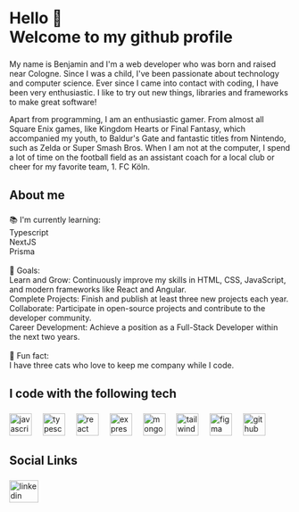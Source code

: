 <h1 align="left">Hello 👋 <br>Welcome to my github profile</h1>

###

<p align="left">My name is Benjamin and I'm a web developer who was born and raised near Cologne. Since I was a child,
I've been passionate about technology and computer science. Ever since I came into
contact with coding, I have been very enthusiastic. I like to try out new things,
libraries and frameworks to make great software!</p>

<p align="left">Apart from programming, I am an enthusiastic gamer. From almost all Square Enix
games, like Kingdom Hearts or Final Fantasy, which accompanied my youth, to
Baldur's Gate and fantastic titles from Nintendo, such as Zelda or Super Smash
Bros. When I am not at the computer, I spend a lot of time on the football field
as an assistant coach for a local club or cheer for my favorite team, 1. FC
Köln.</p>

###

<h2 align="left">About me</h2>

###

<p align="left">📚 I'm currently learning:<br>Typescript<br>NextJS<br>Prisma<br><br>🎯 Goals:<br>Learn and Grow: Continuously improve my skills in HTML, CSS, JavaScript, and modern frameworks like React and Angular.<br>Complete Projects: Finish and publish at least three new projects each year.<br>Collaborate: Participate in open-source projects and contribute to the developer community.<br>Career Development: Achieve a position as a Full-Stack Developer within the next two years.<br><br>🎲 Fun fact:<br> I have three cats who love to keep me company while I code.</p>

###

<h2 align="left">I code with the following tech</h2>

###

<div align="left">
  <img src="https://cdn.jsdelivr.net/gh/devicons/devicon/icons/javascript/javascript-original.svg" height="40" alt="javascript logo"  />
  <img width="12" />
  <img src="https://cdn.jsdelivr.net/gh/devicons/devicon/icons/typescript/typescript-original.svg" height="40" alt="typescript logo"  />
  <img width="12" />
  <img src="https://cdn.jsdelivr.net/gh/devicons/devicon/icons/react/react-original.svg" height="40" alt="react logo"  />
  <img width="12" />
  <img src="https://cdn.jsdelivr.net/gh/devicons/devicon/icons/express/express-original.svg" height="40" alt="express logo"  />
  <img width="12" />
  <img src="https://cdn.jsdelivr.net/gh/devicons/devicon/icons/mongodb/mongodb-original.svg" height="40" alt="mongodb logo"  />
  <img width="12" />
  <img src="https://cdn.jsdelivr.net/gh/devicons/devicon/icons/tailwindcss/tailwindcss-original-wordmark.svg" height="40" alt="tailwindcss logo"  />
  <img width="12" />
  <img src="https://cdn.jsdelivr.net/gh/devicons/devicon/icons/figma/figma-original.svg" height="40" alt="figma logo"  />
  <img width="12" />
  <img src="https://cdn.jsdelivr.net/gh/devicons/devicon/icons/github/github-original.svg" height="40" alt="github logo"  />
</div>

###

<h2 align="left">Social Links</h2>

###

<div align="left">
  <a href="www.linkedin.com/in/benjamin-westphal-70606121a" target="_blank">
    <img src="https://raw.githubusercontent.com/maurodesouza/profile-readme-generator/master/src/assets/icons/social/linkedin/default.svg" width="52" height="40" alt="linkedin logo"  />
  </a>
</div>

###
<!--
**ffb92/ffb92** is a ✨ _special_ ✨ repository because its `README.md` (this file) appears on your GitHub profile.

Here are some ideas to get you started:

- 🔭 I’m currently working on ...
- 🌱 I’m currently learning ...
- 👯 I’m looking to collaborate on ...
- 🤔 I’m looking for help with ...
- 💬 Ask me about ...
- 📫 How to reach me: ...
- 😄 Pronouns: ...
- ⚡ Fun fact: ...
-->
